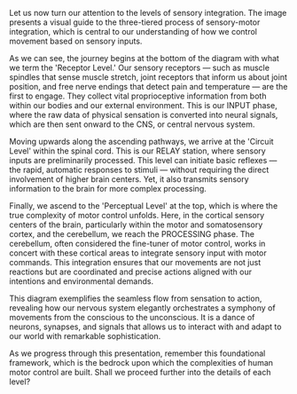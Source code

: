 
Let us now turn our attention to the levels of sensory integration. The image presents a visual guide to the three-tiered process of sensory-motor integration, which is central to our understanding of how we control movement based on sensory inputs.

As we can see, the journey begins at the bottom of the diagram with what we term the 'Receptor Level.' Our sensory receptors — such as muscle spindles that sense muscle stretch, joint receptors that inform us about joint position, and free nerve endings that detect pain and temperature — are the first to engage. They collect vital proprioceptive information from both within our bodies and our external environment. This is our INPUT phase, where the raw data of physical sensation is converted into neural signals, which are then sent onward to the CNS, or central nervous system.

Moving upwards along the ascending pathways, we arrive at the 'Circuit Level' within the spinal cord. This is our RELAY station, where sensory inputs are preliminarily processed. This level can initiate basic reflexes — the rapid, automatic responses to stimuli — without requiring the direct involvement of higher brain centers. Yet, it also transmits sensory information to the brain for more complex processing.

Finally, we ascend to the 'Perceptual Level' at the top, which is where the true complexity of motor control unfolds. Here, in the cortical sensory centers of the brain, particularly within the motor and somatosensory cortex, and the cerebellum, we reach the PROCESSING phase. The cerebellum, often considered the fine-tuner of motor control, works in concert with these cortical areas to integrate sensory input with motor commands. This integration ensures that our movements are not just reactions but are coordinated and precise actions aligned with our intentions and environmental demands.

This diagram exemplifies the seamless flow from sensation to action, revealing how our nervous system elegantly orchestrates a symphony of movements from the conscious to the unconscious. It is a dance of neurons, synapses, and signals that allows us to interact with and adapt to our world with remarkable sophistication.

As we progress through this presentation, remember this foundational framework, which is the bedrock upon which the complexities of human motor control are built. Shall we proceed further into the details of each level?
